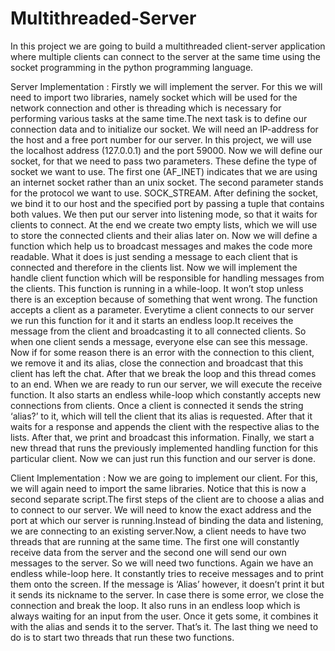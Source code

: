 # Multithreaded-Server
In this project we are going to build a multithreaded client-server application where multiple clients can connect to the server at the same time using the socket programming in the python programming language.

Server Implementation :
Firstly we will implement the server. For this we will need to import two libraries, namely socket which will be used for the network connection and  other is threading  which is necessary for performing various tasks at the same time.The next task is to define our connection data and to initialize our socket. We will need an IP-address for the host and a free port number for our server. In this project, we will use the localhost address (127.0.0.1) and the port 59000. Now we will define our socket, for that we need to pass two parameters. These define the type of socket we want to use. The first one (AF_INET) indicates that we are using an internet socket rather than an unix socket. The second parameter stands for the protocol we want to use. SOCK_STREAM. After defining the socket, we bind it to our host and the specified port by passing a tuple that contains both values. We then put our server into listening mode, so that it waits for clients to connect. At the end we create two empty lists, which we will use to store the connected clients and their alias later on. Now we will define a function which help us to broadcast messages and makes the code more readable. What it does is just sending a message to each client that is connected and therefore in the clients list. Now we will implement the handle client function which will be responsible for handling messages from the clients. This function is running in a while-loop. It won’t stop unless there is an exception because of something that went wrong. The function accepts a client as a parameter. Everytime a client connects to our server we run this function for it and it starts an endless loop.It receives the message from the client and broadcasting it to all connected clients. So when one client sends a message, everyone else can see this message. Now if for some reason there is an error with the connection to this client, we remove it and its alias, close the connection and broadcast that this client has left the chat. After that we break the loop and this thread comes to an end. When we are ready to run our server, we will execute the receive function. It also starts an endless while-loop which constantly accepts new connections from clients. Once a client is connected it sends the string ‘alias?’ to it, which will tell the client that its alias is requested. After that it waits for a response and appends the client with the respective alias to the lists. After that, we print and broadcast this information. Finally, we start a new thread that runs the previously implemented handling function for this particular client. Now we can just run this function and our server is done.

Client Implementation : 
Now we are going to implement our client. For this, we will again need to import the same libraries. Notice that this is now a second separate script.The first steps of the client are to choose a alias and to connect to our server. We will need to know the exact address and the port at which our server is running.Instead of binding the data and listening, we are connecting to an existing server.Now, a client needs to have two threads that are running at the same time. The first one will constantly receive data from the server and the second one will send our own messages to the server. So we will need two functions. Again we have an endless while-loop here. It constantly tries to receive messages and to print them onto the screen. If the message is ‘Alias’ however, it doesn’t print it but it sends its nickname to the server. In case there is some error, we close the connection and break the loop. It also runs in an endless loop which is always waiting for an input from the user. Once it gets some, it combines it with the alias and sends it to the server. That’s it. The last thing we need to do is to start two threads that run these two functions.




